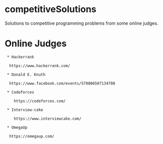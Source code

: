# competitiveSolutions
Solutions to competitive programming problems from some online judges.

# Online Judges
```
 * Hackerrank

  https://www.hackerrank.com/

 * Donald E. Knuth

  https://www.facebook.com/events/570806507134708

 * Codeforces

    https://codeforces.com/

 * Interview-cake

    https://www.interviewcake.com/

 * OmegaUp

  https://omegaup.com/
```
